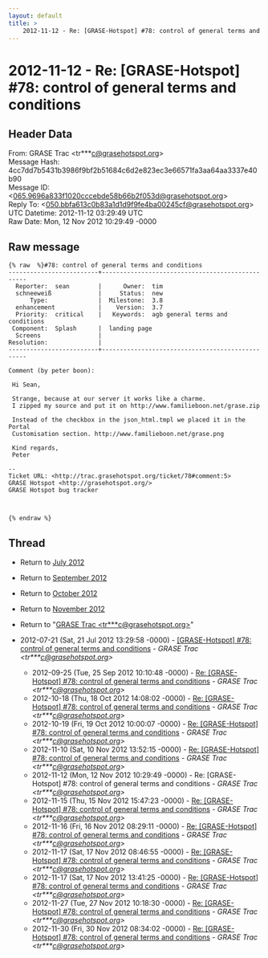 ```yaml
---
layout: default
title: >
    2012-11-12 - Re: [GRASE-Hotspot] #78: control of general terms and conditions
---
```


# 2012-11-12 - Re: [GRASE-Hotspot] #78: control of general terms and conditions

## Header Data

From: GRASE Trac \<tr***c@grasehotspot.org\><br>
Message Hash: 4cc7dd7b5431b3986f9bf2b51684c6d2e823ec3e66571fa3aa64aa3337e40b90<br>
Message ID: \<065.9696a833f1020cccebde58b66b2f053d@grasehotspot.org\><br>
Reply To: \<050.bbfa613c0b83a1d1d9f9fe4ba00245cf@grasehotspot.org\><br>
UTC Datetime: 2012-11-12 03:29:49 UTC<br>
Raw Date: Mon, 12 Nov 2012 10:29:49 -0000<br>

## Raw message

```
{% raw  %}#78: control of general terms and conditions
-------------------------+-------------------------------------------------
  Reporter:  sean        |      Owner:  tim
  schneeweiß             |     Status:  new
      Type:              |  Milestone:  3.8
  enhancement            |    Version:  3.7
  Priority:  critical    |   Keywords:  agb general terms and conditions
 Component:  Splash      |  landing page
  Screens                |
Resolution:              |
-------------------------+-------------------------------------------------

Comment (by peter boon):

 Hi Sean,

 Strange, because at our server it works like a charme.
 I zipped my source and put it on http://www.familieboon.net/grase.zip

 Instead of the checkbox in the json_html.tmpl we placed it in the Portal
 Customisation section. http://www.familieboon.net/grase.png

 Kind regards,
 Peter

-- 
Ticket URL: <http://trac.grasehotspot.org/ticket/78#comment:5>
GRASE Hotspot <http://grasehotspot.org/>
GRASE Hotspot bug tracker



{% endraw %}
```

## Thread

+ Return to [July 2012](/archive/2012/07)
+ Return to [September 2012](/archive/2012/09)
+ Return to [October 2012](/archive/2012/10)
+ Return to [November 2012](/archive/2012/11)

+ Return to "[GRASE Trac <tr***c<span>@</span>grasehotspot.org>](/authors/tr___c_at_grasehotspot_org)"

+ 2012-07-21 (Sat, 21 Jul 2012 13:29:58 -0000) - [[GRASE-Hotspot]  #78: control of general terms and conditions](/archive/2012/07/1cd35af1312a74a291b9482b186c62069399cf47ed7db2a7bb1d7c9ccc3b30dd) - _GRASE Trac \<tr***c@grasehotspot.org\>_
  + 2012-09-25 (Tue, 25 Sep 2012 10:10:48 -0000) - [Re: [GRASE-Hotspot] #78: control of general terms and conditions](/archive/2012/09/1df696a96d46a9a412c4b12b5a95914a754df9038699d00e45fd09bf08c22cf7) - _GRASE Trac \<tr***c@grasehotspot.org\>_
  + 2012-10-18 (Thu, 18 Oct 2012 14:08:02 -0000) - [Re: [GRASE-Hotspot] #78: control of general terms and conditions](/archive/2012/10/5f61ce5412a0a03c46cf8306a7c06868d3b58c797185bc2f9ef3a5a1fc70171f) - _GRASE Trac \<tr***c@grasehotspot.org\>_
  + 2012-10-19 (Fri, 19 Oct 2012 10:00:07 -0000) - [Re: [GRASE-Hotspot] #78: control of general terms and conditions](/archive/2012/10/3386c16745b0ab8baf345c5b62dbd1b371d3034c0e03bbc31109e0bb3a3f77f5) - _GRASE Trac \<tr***c@grasehotspot.org\>_
  + 2012-11-10 (Sat, 10 Nov 2012 13:52:15 -0000) - [Re: [GRASE-Hotspot] #78: control of general terms and conditions](/archive/2012/11/b86ea80f2b4bf3e62f6fce685795e76a2e99451a63844ddc53921c1a4b6b686c) - _GRASE Trac \<tr***c@grasehotspot.org\>_
  + 2012-11-12 (Mon, 12 Nov 2012 10:29:49 -0000) - Re: [GRASE-Hotspot] #78: control of general terms and conditions - _GRASE Trac \<tr***c@grasehotspot.org\>_
  + 2012-11-15 (Thu, 15 Nov 2012 15:47:23 -0000) - [Re: [GRASE-Hotspot] #78: control of general terms and conditions](/archive/2012/11/fd24042ca41085b475674c972145d116bef83b57dd72406ec497b440c84c4049) - _GRASE Trac \<tr***c@grasehotspot.org\>_
  + 2012-11-16 (Fri, 16 Nov 2012 08:29:11 -0000) - [Re: [GRASE-Hotspot] #78: control of general terms and conditions](/archive/2012/11/5d813f1bcef86fc092f0bc3f79806ad31dfe3535719107b155d0ea6b11d8dee2) - _GRASE Trac \<tr***c@grasehotspot.org\>_
  + 2012-11-17 (Sat, 17 Nov 2012 08:46:55 -0000) - [Re: [GRASE-Hotspot] #78: control of general terms and conditions](/archive/2012/11/1674ebb06a9295d8bcac32b61068ca1030cac452ed79579f281c8dc2e221bed7) - _GRASE Trac \<tr***c@grasehotspot.org\>_
  + 2012-11-17 (Sat, 17 Nov 2012 13:41:25 -0000) - [Re: [GRASE-Hotspot] #78: control of general terms and conditions](/archive/2012/11/bd7082b1d736c2ae091122d2421ad11d23ae53fe64931e469b06654d7bbf4977) - _GRASE Trac \<tr***c@grasehotspot.org\>_
  + 2012-11-27 (Tue, 27 Nov 2012 10:18:30 -0000) - [Re: [GRASE-Hotspot] #78: control of general terms and conditions](/archive/2012/11/4abb61a216e00fdd3ab5ae8c925e03cc78da9ba7bf10285efa38e4d1d9cc97df) - _GRASE Trac \<tr***c@grasehotspot.org\>_
  + 2012-11-30 (Fri, 30 Nov 2012 08:34:02 -0000) - [Re: [GRASE-Hotspot] #78: control of general terms and conditions](/archive/2012/11/248b5cfabefdc43c502b0a26f921bbb22949424d061c1c0742213ede426baac8) - _GRASE Trac \<tr***c@grasehotspot.org\>_

